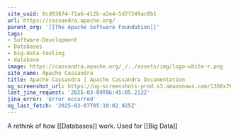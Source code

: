 ```yaml
---
site_uuid: 8cd93874-f1a6-412b-a2e4-5d77249ac0b1
url: https://cassandra.apache.org/
parent_org: '[[The Apache Software Foundation]]'
tags:
- Software-Development
- Databases
- big-data-tooling
- database
image: https://cassandra.apache.org/_/../assets/img/logo-white-r.png
site_name: Apache Cassandra
title: Apache Cassandra | Apache Cassandra Documentation
og_screenshot_url: https://og-screenshots-prod.s3.amazonaws.com/1366x768/80/false/1eb942c9dce57155686ed1fec8569e4217023d90b447296610d9a5517a5cb37b.jpeg
last_jina_request: '2025-03-09T06:45:05.212Z'
jina_error: 'Error occurred'
og_last_fetch: '2025-03-07T05:19:02.925Z'
---
```

A rethink of how [[Databases]] work. Used for [[Big Data]]
